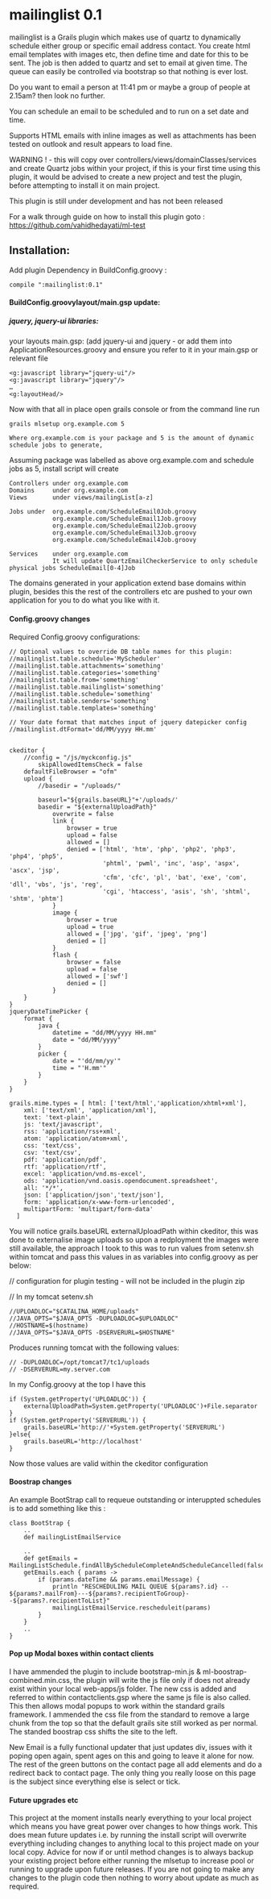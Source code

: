 mailinglist 0.1
=======================


mailinglist is a Grails plugin which makes use of quartz to dynamically schedule either group or specific email address contact.
You create html email templates with images etc, then define time and date for this to be sent. The job is then added to quartz and set to email at given time.
The queue can easily be controlled via bootstrap so that nothing is ever lost.

Do you want to email a person at 11:41 pm or maybe a group of people at 2.15am? then look no further.

You can schedule an email to be scheduled and to run on a set date and time. 

Supports HTML emails with inline images as well as attachments has been tested on outlook and result appears to load fine.



WARNING ! - this will copy over controllers/views/domainClasses/services and create Quartz jobs within your project, if this is your first time using this plugin, it would be advised to create a new project and test the plugin, before attempting to install it on main project.

This plugin is still under development and has not been released


For a walk through guide on how to install this plugin goto : https://github.com/vahidhedayati/ml-test

## Installation:
Add plugin Dependency in BuildConfig.groovy :

	compile ":mailinglist:0.1"


#### BuildConfig.groovylayout/main.gsp update:

##### jquery, jquery-ui libraries:
your layouts main.gsp: (add jquery-ui and jquery - or add them into ApplicationResources.groovy and ensure you refer to it in your main.gsp or relevant file

	<g:javascript library="jquery-ui"/>
	<g:javascript library="jquery"/>
	…
	<g:layoutHead/>



Now with that all in place open grails console or from the command line run

	grails mlsetup org.example.com 5

	Where org.example.com is your package and 5 is the amount of dynamic schedule jobs to generate,

Assuming package was labelled as above org.example.com and schedule jobs as 5, install script will create

	Controllers under org.example.com
	Domains 	under org.example.com
	Views 		under views/mailingList[a-z]

	Jobs under 	org.example.com/ScheduleEmail0Job.groovy
			   	org.example.com/ScheduleEmail1Job.groovy
			   	org.example.com/ScheduleEmail2Job.groovy
			   	org.example.com/ScheduleEmail3Job.groovy
			   	org.example.com/ScheduleEmail4Job.groovy

	Services 	under org.example.com
				It will update QuartzEmailCheckerService to only schedule physical jobs ScheduleEmail[0-4]Job


The domains generated in your application extend base domains within plugin, besides this the rest of the controllers etc are pushed to your own application for you to do what you like with it.



#### Config.groovy changes

Required Config.groovy configurations:


	// Optional values to override DB table names for this plugin:
	//mailinglist.table.schedule='MyScheduler'
	//mailinglist.table.attachments='something'
	//mailinglist.table.categories='something'
	//mailinglist.table.from='something'
	//mailinglist.table.mailinglist='something'
	//mailinglist.table.schedule='something'
	//mailinglist.table.senders='something'
	//mailinglist.table.templates='something'
	
	// Your date format that matches input of jquery datepicker config 
	//mailinglist.dtFormat='dd/MM/yyyy HH.mm'


	ckeditor {
		//config = "/js/myckconfig.js"
			skipAllowedItemsCheck = false
		defaultFileBrowser = "ofm"
		upload {
			//basedir = "/uploads/"

			baseurl="${grails.baseURL}"+'/uploads/'
			basedir = "${externalUploadPath}"
				overwrite = false
				link {
					browser = true
					upload = false
					allowed = []
					denied = ['html', 'htm', 'php', 'php2', 'php3', 'php4', 'php5',
							  'phtml', 'pwml', 'inc', 'asp', 'aspx', 'ascx', 'jsp',
							  'cfm', 'cfc', 'pl', 'bat', 'exe', 'com', 'dll', 'vbs', 'js', 'reg',
							  'cgi', 'htaccess', 'asis', 'sh', 'shtml', 'shtm', 'phtm']
				}
				image {
					browser = true
					upload = true
					allowed = ['jpg', 'gif', 'jpeg', 'png']
					denied = []
				}
				flash {
					browser = false
					upload = false
					allowed = ['swf']
					denied = []
				}
		}
	}
	jqueryDateTimePicker {
		format {
			java {
				datetime = "dd/MM/yyyy HH.mm"
				date = "dd/MM/yyyy"
			}
			picker {
				date = "'dd/mm/yy'"
				time = "'H.mm'"
			}
		}
	}

	grails.mime.types = [ html: ['text/html','application/xhtml+xml'],
		xml: ['text/xml', 'application/xml'],
		text: 'text-plain',
		js: 'text/javascript',
		rss: 'application/rss+xml',
		atom: 'application/atom+xml',
		css: 'text/css',
		csv: 'text/csv',
		pdf: 'application/pdf',
		rtf: 'application/rtf',
		excel: 'application/vnd.ms-excel',
		ods: 'application/vnd.oasis.opendocument.spreadsheet',
		all: '*/*',
		json: ['application/json','text/json'],
		form: 'application/x-www-form-urlencoded',
		multipartForm: 'multipart/form-data'
	  ]



You will notice 	grails.baseURL externalUploadPath within ckeditor, this was done to externalise image uploads so upon a redployment the images were still available, the approach I took to this was to run values from setenv.sh within tomcat and pass this values in as variables into config.groovy as per below:


// configuration for plugin testing - will not be included in the plugin zip


// In my tomcat setenv.sh

	//UPLOADLOC="$CATALINA_HOME/uploads"
	//JAVA_OPTS="$JAVA_OPTS -DUPLOADLOC=$UPLOADLOC"
	//HOSTNAME=$(hostname)
	//JAVA_OPTS="$JAVA_OPTS -DSERVERURL=$HOSTNAME"


Produces running tomcat with the following values:

	// -DUPLOADLOC=/opt/tomcat7/tc1/uploads
	// -DSERVERURL=my.server.com


In my Config.groovy at the top I have this

	if (System.getProperty('UPLOADLOC')) {
		externalUploadPath=System.getProperty('UPLOADLOC')+File.separator
	}
	if (System.getProperty('SERVERURL')) {
		grails.baseURL='http://'+System.getProperty('SERVERURL')
	}else{
		grails.baseURL='http://localhost'
	}

Now those values are valid within the ckeditor configuration



#### Boostrap changes

An example BootStrap call to requeue outstanding or interuppted schedules is to add something like this :


    class BootStrap {
        ..
        def mailingListEmailService

        ..
        def getEmails = MailingListSchedule.findAllByScheduleCompleteAndScheduleCancelled(false,false)
        getEmails.each { params ->
            if (params.dateTime && params.emailMessage) {
                println "RESCHEDULING MAIL QUEUE ${params?.id} --       ${params?.mailFrom}---${params?.recipientToGroup}--${params?.recipientToList}"
                mailingListEmailService.rescheduleit(params)
            }
        }
        ..
    }
 
 
    
 #### Pop up Modal boxes within contact clients
 
 I have ammended the plugin to include bootstrap-min.js & ml-boostrap-combined.min.css, 
  the plugin will write the js file only if does not already exist within your local web-apps/js folder.
  The new css is added and referred to within contactclients.gsp where the same js file is also called.
  This then allows modal popups to work within the standard grails framework. 
  I ammended the css file from the standard to remove a large chunk from the top so that the default 
  grails site still worked as per normal. The standed boostrap css shifts the site to the left.
 
New Email is a fully functional updater that just updates div, issues with it poping open again, 
spent ages on this and going to leave it alone for now.
The rest of the green buttons on the contact page all add elements and do a redirect back to contact page. 
The only thing you really loose on this page is the subject since everything else is select or tick.



#### Future upgrades etc

This project at the moment installs nearly everything to your local project which means you have great power over changes to how things work. This does mean future updates i.e. by running the install script will overwrite everything including changes to anything local to this project made on your local copy.
Advice for now if or until method changes is to always backup your existing project before either running the mlsetup to increase pool or running to upgrade upon future releases. 
If you are not going to make any changes to the plugin code then nothing to worry about update as much as required. 

  
   
 

    
